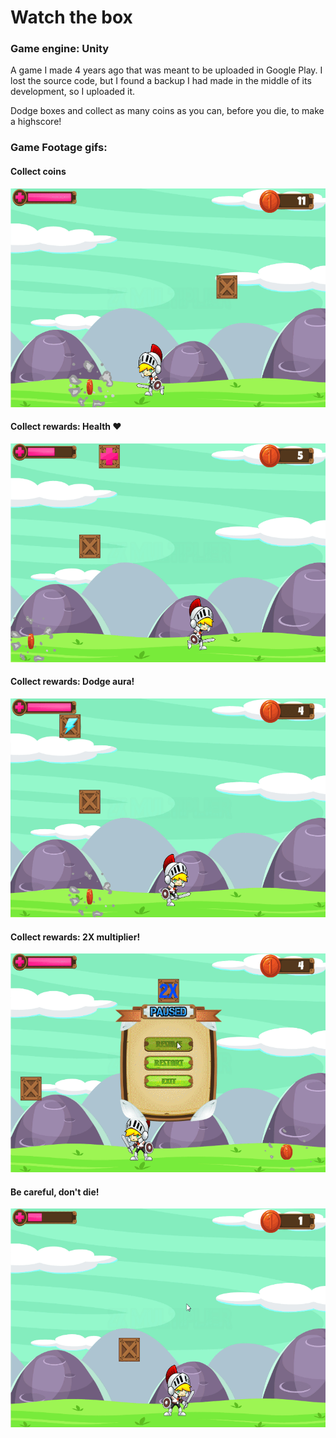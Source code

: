 # Watch the box
### Game engine: Unity

A game I made 4 years ago that was meant to be uploaded in Google Play.
I lost the source code, but I found a backup I had made in the middle of its development, so I uploaded it.

Dodge boxes and collect as many coins as you can, before you die, to make a highscore!

### Game Footage gifs:

#### Collect coins
<img src="https://github.com/Stolichnayer/watch-the-box/blob/main/Footage/GOOD_COLLECT.gif" width="560" height="350" />

#### Collect rewards: Health ♥
<img src="https://github.com/Stolichnayer/watch-the-box/blob/main/Footage/GOOD_HP.gif" width="560" height="350" />

#### Collect rewards: Dodge aura!
<img src="https://github.com/Stolichnayer/watch-the-box/blob/main/Footage/GOOD_AURA.gif" width="560" height="350" />

#### Collect rewards: 2X multiplier!
<img src="https://github.com/Stolichnayer/watch-the-box/blob/main/Footage/GOOD_2x.gif" width="560" height="350" />

#### Be careful, don't die!
<img src="https://github.com/Stolichnayer/watch-the-box/blob/main/Footage/GOOD_DEATH.gif" width="560" height="350" />
